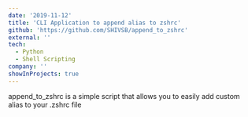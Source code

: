 ```yaml
---
date: '2019-11-12'
title: 'CLI Application to append alias to zshrc'
github: 'https://github.com/SHIVSB/append_to_zshrc'
external: ''
tech:
  - Python
  - Shell Scripting
company: ''
showInProjects: true
---
```


append_to_zshrc is a simple script that allows you to easily add custom alias to your .zshrc file
